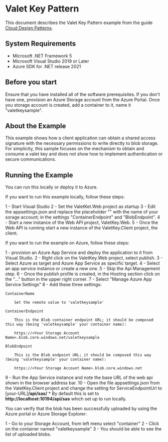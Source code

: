 # Valet Key Pattern

This document describes the Valet Key Pattern example from the guide [Cloud Design Patterns](http://aka.ms/Cloud-Design-Patterns).

## System Requirements

* Microsoft .NET Framework 5
* Microsoft Visual Studio 2019 or Later
* Azure SDK for .NET release 2021

## Before you start

Ensure that you have installed all of the software prerequisites.
If you don't have one, provision an Azure Storage account from the Azure Portal.
Once you storage account is created, add a container to it, name it "valetkeysample".

## About the Example
 
This example shows how a client application can obtain a shared access signature with the necessary permissions to write directly to blob storage. For simplicity, this sample focuses on the mechanism to obtain and consume a valet key and does not show how to implement authentication or secure communications.

## Running the Example

You can run this locally or deploy it to Azure.

If you want to run this example locally, follow these steps:

1 - Start Visual Studio
2 - Set the ValetKet.Web project as startup
3 - Edit the appsettings.json and replace the placeholder "<StorageccountName>" with the name of your sorage account; in the settings "ContainerEndpoint" and "BlobEndpoint".
4 - Start a new instance of the Web API project, ValetKey.Web.
5 - Once the Web API is running start a new instance of the ValetKey.Client project, the client.

If you want to run the example on Azure, follow these steps:

1 - provision an Azure App Service and deploy the application to it from Visual Studio.
2 - Right click on the ValetKey.Web project, select publish.
3 - Select Azure as target and Azure App Service as specific target.
4 - Select an app service instance or create a new one.
5 - Skip the Api Management step.
6 - Once the publish profile is created, in the Hosting section click on the "..." button in the upper right corner.
7 - Select "Manage Azure App Service Settings"
8 - Add these three settings:

	ContainerName

		Set the remote value to 'valetkeysample'

	ContainerEndpoint

		This is the Blob container endpoint URL; it should be composed this way (being 'valetkeysample' your container name):

		https://<Your Storage Account Name>.blob.core.windows.net/valetkeysample

	BlobEndpoint

		This is the Blob endpoint URL; it should be composed this way (being 'valetkeysample' your container name):

		https://<Your Storage Account Name>.blob.core.windows.net

9 - Run the App Service instance and note the base URL of the web api shown in the browser address bar.
10 - Open the file appsettings.json from the ValetKey.Client project and change the setting for ServiceEndpointUrl to   [your-URL]**/api/sas/**
	* By default this is set to **http://localhost:10194/api/sas** which set up to run locally.

You can verify that the blob has been successfully uploaded by using the Azure portal or Azure Storage Explorer:

1 - Go to your Storage Account, from left menu select "container"
2 - Click on the container named "valetkeysample"
3 - You should be able to see the list of uploaded blobs.
